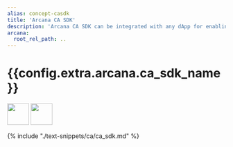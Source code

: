```yaml
---
alias: concept-casdk
title: 'Arcana CA SDK'
description: 'Arcana CA SDK can be integrated with any dApp for enabling unified balance across supported chains and tokens.'
arcana:
  root_rel_path: ..
---
```


# {{config.extra.arcana.ca_sdk_name}}

<img src="{{config.extra.arcana.img_dir}}/icons/i_an_authsdk_light.{{config.extra.arcana.img_png}}#only-light" width="50"/>
<img src="{{config.extra.arcana.img_dir}}/icons/i_an_authsdk_dark.{{config.extra.arcana.img_png}}#only-dark" width="50"/>

{% include "./text-snippets/ca/ca_sdk.md" %}